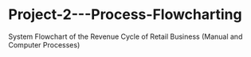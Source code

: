 # Project-2---Process-Flowcharting
System Flowchart of the Revenue Cycle of Retail Business (Manual and Computer Processes)
